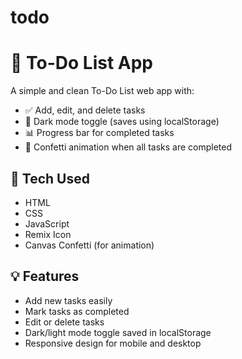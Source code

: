 # todo
# 📝 To-Do List App

A simple and clean To-Do List web app with:

- ✅ Add, edit, and delete tasks
- 🌙 Dark mode toggle (saves using localStorage)
- 📊 Progress bar for completed tasks
- 🎉 Confetti animation when all tasks are completed

## 🔧 Tech Used

- HTML
- CSS
- JavaScript
- Remix Icon
- Canvas Confetti (for animation)

## 💡 Features

- Add new tasks easily
- Mark tasks as completed
- Edit or delete tasks
- Dark/light mode toggle saved in localStorage
- Responsive design for mobile and desktop

